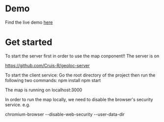 # Demo

Find the live demo [here](https://cruis-r.github.io/geo-map-component/)

# Get started
To start the server first in order to use the map conponent!!
The server is on 

https://github.com/Cruis-R/geoloc-server


To start the client service:
Go the root directory of the project then run the following two commands:
npm install
npm start


The map is running on
localhost:3000

In order to run the map locally, we need to disable the browser's security service.
e.g.

chromium-browser --disable-web-security --user-data-dir
